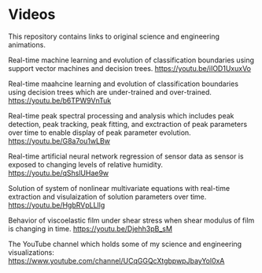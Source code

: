 # Videos

This repository contains links to original science and engineering animations.

Real-time machine learning and evolution of classification boundaries using support vector machines and decision trees. 
https://youtu.be/iIOD1UxuxVo

Real-time maahcine learning and evolution of classification boundaries using decision trees which are under-trained and over-trained.
https://youtu.be/b6TPW9VnTuk

Real-time peak spectral processing and analysis which includes peak detection, peak tracking, peak fitting, and exctraction of peak parameters over time to enable display of peak parameter evolution.
https://youtu.be/G8a7ou1wLBw

Real-time artificial neural network regression of sensor data as sensor is exposed to changing levels of relative humidity.
https://youtu.be/qShslUHae9w

Solution of system of nonlinear multivariate equations with real-time extraction and visulaization of solution parameters over time. 
https://youtu.be/HgbRVpLLllg

Behavior of viscoelastic film under shear stress when shear modulus of film is changing in time.
https://youtu.be/Djehh3pB_sM


The YouTube channel which holds some of my science and engineering visualizations: 
https://www.youtube.com/channel/UCqGGQcXtgbpwpJbayYol0xA
